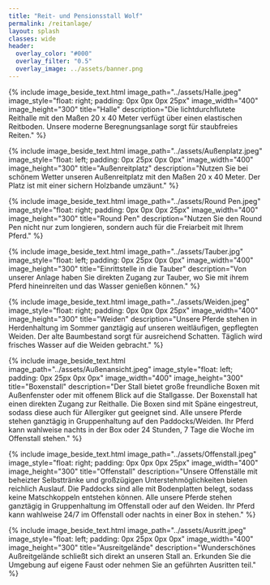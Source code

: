 ```yaml
---
title: "Reit- und Pensionsstall Wolf"
permalink: /reitanlage/
layout: splash
classes: wide
header:
  overlay_color: "#000"
  overlay_filter: "0.5"
  overlay_image: ../assets/banner.png
---
```


{% include image_beside_text.html image_path="../assets/Halle.jpeg" image_style="float: right; padding: 0px 0px 0px 25px" image_width="400" image_height="300" title="Halle" description="Die lichtdurchflutete Reithalle mit den Maßen 20 x 40 Meter verfügt über einen elastischen Reitboden. Unsere moderne Beregnungsanlage sorgt für staubfreies Reiten." %}

{% include image_beside_text.html image_path="../assets/Außenplatz.jpeg" image_style="float: left; padding: 0px 25px 0px 0px" image_width="400" image_height="300" title="Außenreitplatz" description="Nutzen Sie bei schönem Wetter unseren Außenreitplatz mit den Maßen 20 x 40 Meter. Der Platz ist mit einer sichern Holzbande umzäunt." %}

{% include image_beside_text.html image_path="../assets/Round Pen.jpeg" image_style="float: right; padding: 0px 0px 0px 25px" image_width="400" image_height="300" title="Round Pen" description="Nutzen Sie den Round Pen nicht nur zum longieren, sondern auch für die Freiarbeit mit Ihrem Pferd." %}

{% include image_beside_text.html image_path="../assets/Tauber.jpg" image_style="float: left; padding: 0px 25px 0px 0px" image_width="400" image_height="300" title="Einrittstelle in die Tauber" description="Von unserer Anlage haben Sie direkten Zugang zur Tauber, wo Sie mit ihrem Pferd hineinreiten und das Wasser genießen können." %}

{% include image_beside_text.html image_path="../assets/Weiden.jpeg" image_style="float: right; padding: 0px 0px 0px 25px" image_width="400" image_height="300" title="Weiden" description="Unsere Pferde stehen in Herdenhaltung im Sommer ganztägig auf unseren weitläufigen, gepflegten Weiden. Der alte Baumbestand sorgt für ausreichend Schatten. Täglich wird frisches Wasser auf die Weiden gebracht." %}

{% include image_beside_text.html image_path="../assets/Außenansicht.jpeg" image_style="float: left; padding: 0px 25px 0px 0px" image_width="400" image_height="300" title="Boxenstall" description="Der Stall bietet große freundliche Boxen mit Außenfenster oder mit offenem Blick auf die Stallgasse. Der Boxenstall hat einen direkten Zugang zur Reithalle. Die Boxen sind mit Späne eingestreut, sodass diese auch für Allergiker gut geeignet sind. Alle unsere Pferde stehen ganztägig in Gruppenhaltung auf den Paddocks/Weiden. Ihr Pferd kann wahlweise nachts in der Box oder 24 Stunden, 7 Tage die Woche im Offenstall stehen." %}

{% include image_beside_text.html image_path="../assets/Offenstall.jpeg" image_style="float: right; padding: 0px 0px 0px 25px" image_width="400" image_height="300" title="Offenstall" description="Unsere Offenställe mit beheizter Selbsttränke und großzügigen Unterstehmöglichkeiten bieten reichlich Auslauf. Die Paddocks sind alle mit Bodenplatten belegt, sodass keine Matschkoppeln entstehen können. Alle unsere Pferde stehen ganztägig in Gruppenhaltung im Offenstall oder auf den Weiden. Ihr Pferd kann wahlweise 24/7 im Offenstall oder nachts in einer Box in stehen." %}

{% include image_beside_text.html image_path="../assets/Ausritt.jpeg" image_style="float: left; padding: 0px 25px 0px 0px" image_width="400" image_height="300" title="Ausreitgelände" description="Wunderschönes Außreitgelände schließt sich direkt an unseren Stall an. Erkunden Sie die Umgebung auf eigene Faust oder nehmen Sie an geführten Ausritten teil." %}
